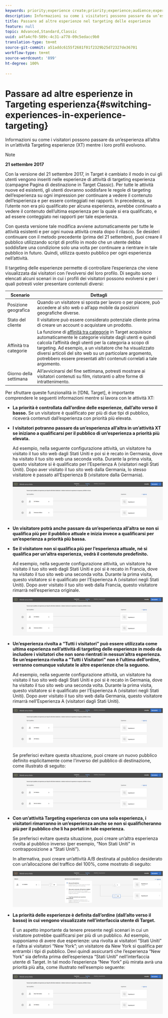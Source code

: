```yaml
---
keywords: priority;experience create;priority;experience;audience;experience;switching experiences;visual experience composer
description: Informazioni su come i visitatori possono passare da un’esperienza all’altra in un’attività Targeting esperienze (XT) mentre i loro profili evolvono.
title: Passare ad altre esperienze nel targeting delle esperienze
feature: null
topic: Advanced,Standard,Classic
uuid: a4fa4cf0-509c-4c31-a778-09c5edacc9b0
translation-type: tm+mt
source-git-commit: a51addc6155f2681f01f2329b25d72327de36701
workflow-type: tm+mt
source-wordcount: '899'
ht-degree: 100%

---
```



# Passare ad altre esperienze in Targeting esperienza{#switching-experiences-in-experience-targeting}

Informazioni su come i visitatori possono passare da un’esperienza all’altra in un’attività Targeting esperienze (XT) mentre i loro profili evolvono.

>[!NOTE]
>
>**21 settembre 2017**
>
>Con la versione del 21 settembre 2017, in Target è cambiato il modo in cui gli utenti vengono inseriti nelle esperienze di attività di targeting esperienza (campagne Pagina di destinazione in Target Classic). Per tutte le attività nuove ed esistenti, gli utenti dovranno soddisfare le regole di targeting dell’esperienza su ogni impression per continuare a vedere il contenuto dell’esperienza e per essere conteggiati nei rapporti. In precedenza, se l’utente non era più qualificato per alcuna esperienza, avrebbe continuato a vedere il contenuto dell’ultima esperienza per la quale si era qualificato, e ad essere conteggiato nei rapporti per tale esperienza.
>
>Con questa versione tale modifica avviene automaticamente per tutte le attività esistenti e per ogni nuova attività creata dopo il rilascio. Se desideri continuare con il metodo precedente (prima del 21 settembre), puoi creare il pubblico utilizzando script di profilo in modo che un utente debba soddisfare una condizione solo una volta per continuare a rientrare in tale pubblico in futuro. Quindi, utilizza questo pubblico per ogni esperienza nell’attività.

Il targeting delle esperienze permette di controllare l’esperienza che viene visualizzata dai visitatori con l’evolversi del loro profilo. Di seguito sono elencati alcuni scenari in cui i profili dei visitatori possono evolversi e per i quali potresti voler presentare contenuti diversi:

| Scenario | Dettagli |
|--- |--- |
| Posizione geografica | Quando un visitatore si sposta per lavoro o per piacere, può accedere al sito web o all’app mobile da posizioni geografiche diverse. |
| Stato del cliente | Il visitatore può essere considerato potenziale cliente prima di creare un account o acquistare un prodotto. |
| Affinità tra categorie | La funzione di [affinità tra categorie](/help/c-target/c-visitor-profile/category-affinity.md) in Target acquisisce automaticamente le categorie visitate dagli utenti e quindi calcola l’affinità degli utenti per la categoria a scopo di targeting. Ad esempio, a un visitatore che ha visualizzato diversi articoli del sito web su un particolare argomento, potrebbero essere presentati altri contenuti correlati a tale argomento. |
| Giorno della settimana | All’avvicinarsi del fine settimana, potresti mostrare ai visitatori contenuti su film, ristoranti o altre forme di intrattenimento. |

Per sfruttare queste funzionalità in [!DNL Target], è importante comprendere le seguenti informazioni mentre si lavora con le attività XT:

* **La priorità è controllata dall’ordine delle esperienze, dall’alto verso il basso.** Se un visitatore è qualificato per più di due tipi di pubblico, riceverà contenuti dall’esperienza con priorità più elevata.
* **I visitatori potranno passare da un’esperienza all’altra in un’attività XT se iniziano a qualificarsi per il pubblico di un’esperienza a priorità più elevata.**

   Ad esempio, nella seguente configurazione attività, un visitatore ha visitato il tuo sito web dagli Stati Uniti e poi si è recato in Germania, dove ha visitato il tuo sito web una seconda volta. Durante la prima visita, questo visitatore si è qualificato per l’Esperienza A (visitatori negli Stati Uniti). Dopo aver visitato il tuo sito web dalla Germania, lo stesso visitatore è passato all’Esperienza B (visitatore dalla Germania).

   ![Priorità Stati Uniti > Germania](/help/c-activities/t-experience-target/t-xt-create/assets/xt_priority_us_germany-new.png)

* **Un visitatore potrà anche passare da un’esperienza all’altra se non si qualifica più per il pubblico attuale e inizia invece a qualificarsi per un’esperienza a priorità più bassa.**
* **Se il visitatore non si qualifica più per l’esperienza attuale, né si qualifica per un’altra esperienza, vedrà il contenuto predefinito.**

   Ad esempio, nella seguente configurazione attività, un visitatore ha visitato il tuo sito web dagli Stati Uniti e poi si è recato in Francia, dove ha visitato il tuo sito web una seconda volta. Durante la prima visita, questo visitatore si è qualificato per l’Esperienza A (visitatori negli Stati Uniti). Dopo aver visitato il tuo sito web dalla Francia, questo visitatore rimarrà nell’esperienza originale.

   ![Priorità Stati Uniti > Germania](/help/c-activities/t-experience-target/t-xt-create/assets/xt_priority_us_germany-new.png)

* **Un’esperienza rivolta a “Tutti i visitatori” può essere utilizzata come ultima esperienza nell’attività di targeting delle esperienze in modo da includere i visitatori che non sono rientrati in nessun’altra esperienza. Se un’esperienza rivolta a &quot;Tutti i Visitatori&quot; non è l’ultima dell’ordine, verranno comunque valutate le altre esperienze che la seguono.**

   Ad esempio, nella seguente configurazione attività, un visitatore ha visitato il tuo sito web dagli Stati Uniti e poi si è recato in Germania, dove ha visitato il tuo sito web una seconda volta. Durante la prima visita, questo visitatore si è qualificato per l’Esperienza A (visitatori negli Stati Uniti). Dopo aver visitato il tuo sito web dalla Germania, questo visitatore rimarrà nell’Esperienza A (visitatori dagli Stati Uniti).

   ![Priorità Stati Uniti > Tutti i visitatori](/help/c-activities/t-experience-target/t-xt-create/assets/xt_priority_us_all_visitors-new.png)

   Se preferisci evitare questa situazione, puoi creare un nuovo pubblico definito esplicitamente come l’inverso del pubblico di destinazione, come illustrato di seguito:

   ![Priorità Stati Uniti > Non Stati Uniti](/help/c-activities/t-experience-target/t-xt-create/assets/xt_priority_us_not_us-new.png)

* **Con un’attività Targeting esperienza con una sola esperienza, i visitatori rimarranno in un’esperienza anche se non si qualificheranno più per il pubblico che li ha portati in tale esperienza.**

   Se preferisci evitare questa situazione, puoi creare un’altra esperienza rivolta al pubblico inverso (per esempio, “Non Stati Uniti” in contrapposizione a “Stati Uniti”).

   In alternativa, puoi creare un’attività A/B destinata al pubblico desiderato con un’allocazione del traffico del 100%, come mostrato di seguito:

   ![Priorità una esperienza](/help/c-activities/t-experience-target/t-xt-create/assets/xt_priority_one_experience-new.png)

* **La priorità delle esperienze è definita dall’ordine (dall’alto verso il basso) in cui vengono visualizzate nell’interfaccia utente di Target.**

   È un aspetto importante da tenere presente negli scenari in cui un visitatore potrebbe qualificarsi per più di un pubblico. Ad esempio, supponiamo di avere due esperienze: una rivolta ai visitatori “Stati Uniti” e l’altra ai visitatori “New York”; un visitatore da New York si qualifica per entrambi i tipi di pubblico. Devi quindi assicurarti che l’esperienza “New York” sia definita prima dell’esperienza “Stati Uniti” nell’interfaccia utente di Target. In tal modo l’esperienza “New York” più mirata avrà una priorità più alta, come illustrato nell’esempio seguente:

   ![Priorità New York > Stati Uniti](/help/c-activities/t-experience-target/t-xt-create/assets/xt_priority_ny_us-new.png)

